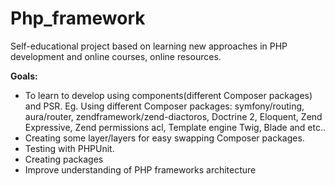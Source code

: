 # Php_framework

<p>Self-educational project based on learning new approaches in PHP development and online courses, online resources.</p>

<strong>Goals:</strong> 
<ul>
<li>To learn to develop using components(different Composer packages) and PSR. Eg. Using different Composer packages: symfony/routing, aura/router, zendframework/zend-diactoros, Doctrine 2, Eloquent, Zend Expressive, Zend permissions acl, Template engine Twig, Blade and etc..</li>
<li>Creating some layer/layers for easy swapping Composer packages.</li>
<li>Testing with PHPUnit.</li>
<li>Creating packages</li>
<li>Improve understanding of PHP frameworks architecture</li>
